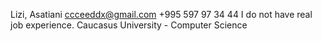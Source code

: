 Lizi, Asatiani
ccceeddx@gmail.com
+995 597 97 34 44
I do not have real job experience.
Caucasus University - Computer Science
